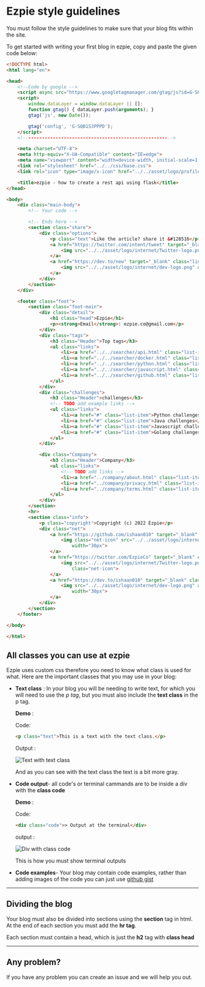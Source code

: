 # Ezpie style guidelines

You must follow the style guidelines to make sure that your blog fits within the site.

To get started with writing your first blog in ezpie, copy and paste the given code below:

```html
<!DOCTYPE html>
<html lang="en">

<head>
    <!--Code by google -->
    <script async src="https://www.googletagmanager.com/gtag/js?id=G-SQB1SJPPPD"></script>
    <script>
        window.dataLayer = window.dataLayer || [];
        function gtag() { dataLayer.push(arguments); }
        gtag('js', new Date());

        gtag('config', 'G-SQB1SJPPPD');
    </script>
    <!------------------------------------------------------->

    <meta charset="UTF-8">
    <meta http-equiv="X-UA-Compatible" content="IE=edge">
    <meta name="viewport" content="width=device-width, initial-scale=1.0">
    <link rel="stylesheet" href="../../css/base.css">
    <link rel="icon" type="image/x-icon" href="../../asset/logo/profile.png">

    <title>ezpie - how to create a rest api using flask</title>
</head>

<body>
    <div class="main-body">
        <!-- Your code -->

        <!-- Ends here -->
        <section class="share">
            <div class="options">
                <p class="text">Like the article? share it &#128516</p>
                <a href="https://twitter.com/intent/tweet" target="_blank" class="link">
                    <img src="../../asset/logo/internet/Twitter-logo.png" alt="tweet about a ezpie blog" width="30px">
                </a>
                <a href="https://dev.to/new" target="_blank" class="link">
                    <img src="../../asset/logo/internet/dev-logo.png" alt="blog about a ezpie blog at dev" width="30px">
                </a>
            </div>
        </section>
    </div>

    <footer class="foot">
        <section class="foot-main">
            <div class="detail">
                <h1 class="head">Ezpie</h1>
                <p><strong>Email</strong>: ezpie.co@gmail.com</p>
            </div>
            <div class="tags">
                <h3 class="Header">Top tags</h3>
                <ul class="links">
                    <li><a href="../../searcher/api.html" class="list-item">API</a></li>
                    <li><a href="../../searcher/docker.html" class="list-item">Docker</a></li>
                    <li><a href="../../searcher/python.html" class="list-item">Python</a></li>
                    <li><a href="../../searcher/javascript.html" class="list-item">Javascript</a></li>
                    <li><a href="../../searcher/github.html" class="list-item">GitHub</a></li>
                </ul>
            </div>
            <div class="challenges">
                <h3 class="Header">challenges</h3>
                <!-- TODO add example links -->
                <ul class="links">
                    <li><a href="#" class="list-item">Python challenges</a></li>
                    <li><a href="#" class="list-item">Java challenges</a></li>
                    <li><a href="#" class="list-item">Javascript challenges</a></li>
                    <li><a href="#" class="list-item">Golang challenges</a></li>
                </ul>
            </div>

            <div class="Company">
                <h3 class="Header">Company</h3>
                <ul class="links">
                    <!-- TODO add links -->
                    <li><a href="../company/about.html" class="list-item">About</a></li>
                    <li><a href="../company/privacy.html" class="list-item">Privacy Policy</a></li>
                    <li><a href="../company/terms.html" class="list-item">Terms conditions</a></li>
                </ul>
            </div>
        </section>
        <hr>
        <section class="info">
            <p class="copyright">Copyright (c) 2022 Ezpie</p>
            <div class="net">
                <a href="https://github.com/ishaan010" target="_blank" class="link">
                    <img class="net-icon" src="../../asset/logo/internet/github-logo.png" alt="Ezpie github page"
                        width="30px">
                </a>
                <a href="https://twitter.com/EzpieCo" target="_blank" class="link">
                    <img src="../../asset/logo/internet/Twitter-logo.png" alt="Ezpie twitter page" width="30px"
                        class="net-icon">
                </a>
                <a href="https://dev.to/ishaan010" target="_blank" class="link">
                    <img src="../../asset/logo/internet/dev-logo.png" alt="Ezpie dev.to page" class="net-icon"
                        width="30px">
                </a>
            </div>
        </section>
    </footer>

</body>

</html>
```

## All classes you can use at ezpie

Ezpie uses custom css therefore you need to know what class is used for what. Here are the important classes that you may use in your blog:

- **Text class** : In your blog you will be needing to write text, for which you will need to use the _p tag_, but you must also include the **text class** in the p tag.

  **Demo** :

  Code:

  ```html
  <p class="text">This is a text with the text class.</p>
  ```

  Output :

  ![Text with text class](https://user-images.githubusercontent.com/104765117/198814337-d6633814-75b4-473d-b904-9153a838c01a.png)

  And as you can see with the text class the text is a bit more gray.

- **Code output**- all code's or terminal cammands are to be inside a div with the **class code**

  **Demo** :

  Code:

  ```html
  <div class="code">> Output at the terminal</div>
  ```

  output :

  ![Div with class code](https://user-images.githubusercontent.com/104765117/198814473-7981cfaa-8ade-43b7-baa6-c7a813239534.png)

  This is how you must show terminal outputs

- **Code examples**- Your blog may contain code examples, rather than adding images of the code you can just use [github gist](https://gist.github.com)

---

## Dividing the blog

Your blog must also be divided into sections using the **section** tag in html. At the end of each section you must add the **hr tag**.

Each section must contain a head, which is just the **h2** tag with **class head**

---

## Any problem?

If you have any problem you can create an issue and we will help you out.
